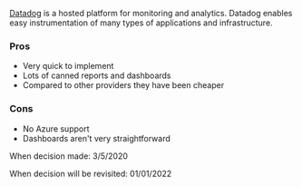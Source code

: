 [Datadog](https://www.datadoghq.com/) is a hosted platform for monitoring and analytics. Datadog enables easy instrumentation of many types of applications and infrastructure. 

### Pros
* Very quick to implement
* Lots of canned reports and dashboards
* Compared to other providers they have been cheaper

### Cons
* No Azure support
* Dashboards aren't very straightforward


When decision made: 3/5/2020

When decision will be revisited: 01/01/2022
